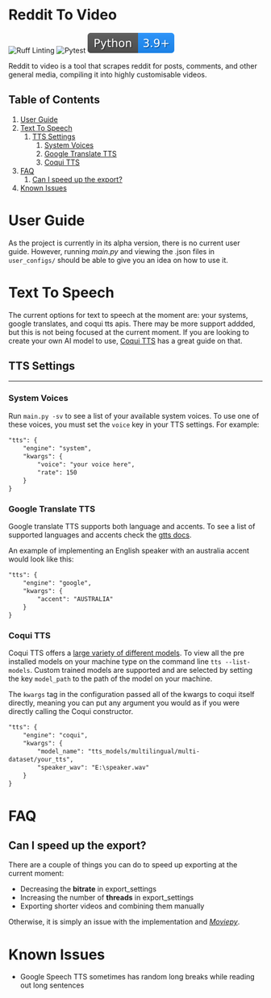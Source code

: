 
# Reddit To Video

![Ruff Linting](https://github.com/Marley-Mulvin-Broome/reddit-to-video/actions/workflows/ruff.yml/badge.svg)
![Pytest](https://github.com/Marley-Mulvin-Broome/reddit-to-video/actions/workflows/pytest.yml/badge.svg)
![Python Version](badges/python_version.svg)

Reddit to video is a tool that scrapes reddit for posts, comments, and other general media, compiling it into highly customisable videos.

## Table of Contents

1. [User Guide](#user-guide)
2. [Text To Speech](#text-to-speech)
    1. [TTS Settings](#tts-settings)
        1. [System Voices](#system-voices)
        2. [Google Translate TTS](#google-translate-tts)
        3. [Coqui TTS](#coqui-tts)
3. [FAQ](#faq)
    1. [Can I speed up the export?](#can-i-speed-up-the-export)
4. [Known Issues](#known-issues)

# User Guide

As the project is currently in its alpha version, there is no current user guide. However, running *main.py* and viewing the .json files in `user_configs/` should be able to give you an idea on how to use it.

# Text To Speech

The current options for text to speech at the moment are: your systems, google translates, and coqui tts apis. There may be more support addded, but this is not being focused at the current moment. If you are looking to create your own AI model to use, [Coqui TTS](https://tts.readthedocs.io/en/latest/tutorial_for_nervous_beginners.html) has a great guide on that.

## TTS Settings

---

### **System Voices**

Run `main.py -sv`  to see a list of your available system voices. To use one of these voices, you must set the `voice` key in your TTS settings.
For example:

    "tts": {
        "engine": "system",
        "kwargs": {
            "voice": "your voice here",
            "rate": 150
        }
    }

### **Google Translate TTS**

Google translate TTS supports both language and accents. To see a list of supported languages and accents check the [gtts docs](https://gtts.readthedocs.io/en/latest/index.html).

An example of implementing an English speaker with an australia accent would look like this:

    "tts": {
        "engine": "google",
        "kwargs": {
            "accent": "AUSTRALIA"
        }
    }

### **Coqui TTS**

Coqui TTS offers a [large variety of different models](https://tts.readthedocs.io/en/latest/#implemented-models). To view all the pre installed models on your machine type on the command line `tts --list-models`. Custom trained models are supported and are selected by setting the key `model_path` to the path of the model on your machine.

The `kwargs` tag in the configuration passed all of the kwargs to coqui itself directly, meaning you can put any argument you would as if you were directly calling the Coqui constructor. 

    "tts": {
        "engine": "coqui",
        "kwargs": {
            "model_name": "tts_models/multilingual/multi-dataset/your_tts",
            "speaker_wav": "E:\speaker.wav"
        }
    }

# FAQ

## Can I speed up the export?

There are a couple of things you can do to speed up exporting at the current moment:

- Decreasing the **bitrate** in export_settings
- Increasing the number of **threads** in export_settings
- Exporting shorter videos and combining them manually

Otherwise, it is simply an issue with the implementation and *[Moviepy](https://pypi.org/project/moviepy/)*.

# Known Issues

- Google Speech TTS sometimes has random long breaks while reading out long sentences
